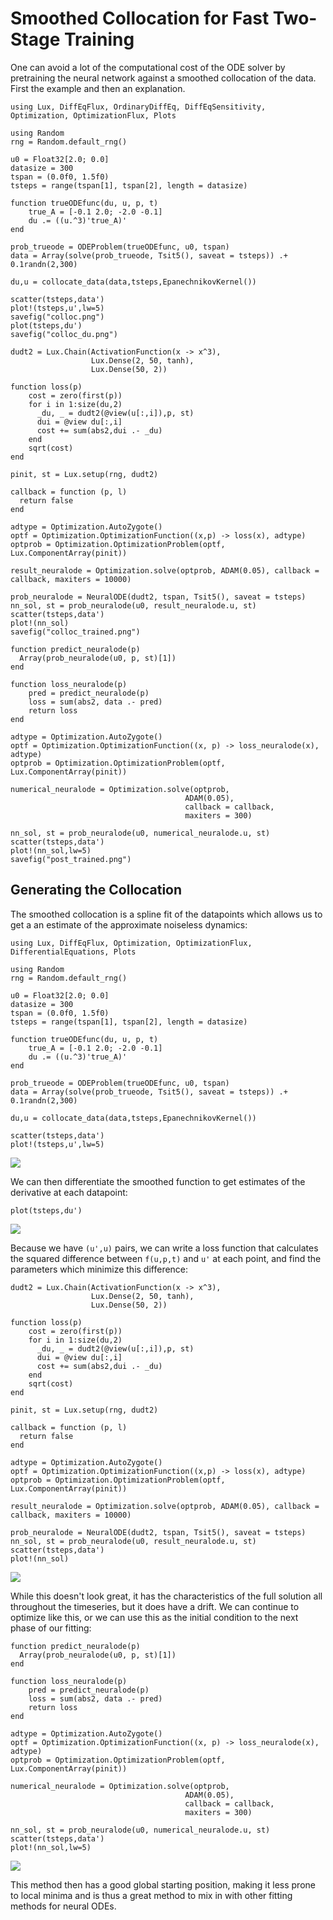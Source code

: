 # Smoothed Collocation for Fast Two-Stage Training

One can avoid a lot of the computational cost of the ODE solver by
pretraining the neural network against a smoothed collocation of the
data. First the example and then an explanation.

```@example collocation_cp
using Lux, DiffEqFlux, OrdinaryDiffEq, DiffEqSensitivity, Optimization, OptimizationFlux, Plots

using Random
rng = Random.default_rng()

u0 = Float32[2.0; 0.0]
datasize = 300
tspan = (0.0f0, 1.5f0)
tsteps = range(tspan[1], tspan[2], length = datasize)

function trueODEfunc(du, u, p, t)
    true_A = [-0.1 2.0; -2.0 -0.1]
    du .= ((u.^3)'true_A)'
end

prob_trueode = ODEProblem(trueODEfunc, u0, tspan)
data = Array(solve(prob_trueode, Tsit5(), saveat = tsteps)) .+ 0.1randn(2,300)

du,u = collocate_data(data,tsteps,EpanechnikovKernel())

scatter(tsteps,data')
plot!(tsteps,u',lw=5)
savefig("colloc.png")
plot(tsteps,du')
savefig("colloc_du.png")

dudt2 = Lux.Chain(ActivationFunction(x -> x^3),
                  Lux.Dense(2, 50, tanh),
                  Lux.Dense(50, 2))

function loss(p)
    cost = zero(first(p))
    for i in 1:size(du,2)
      _du, _ = dudt2(@view(u[:,i]),p, st)
      dui = @view du[:,i]
      cost += sum(abs2,dui .- _du)
    end
    sqrt(cost)
end

pinit, st = Lux.setup(rng, dudt2)

callback = function (p, l)
  return false
end

adtype = Optimization.AutoZygote()
optf = Optimization.OptimizationFunction((x,p) -> loss(x), adtype)
optprob = Optimization.OptimizationProblem(optf, Lux.ComponentArray(pinit))

result_neuralode = Optimization.solve(optprob, ADAM(0.05), callback = callback, maxiters = 10000)

prob_neuralode = NeuralODE(dudt2, tspan, Tsit5(), saveat = tsteps)
nn_sol, st = prob_neuralode(u0, result_neuralode.u, st)
scatter(tsteps,data')
plot!(nn_sol)
savefig("colloc_trained.png")

function predict_neuralode(p)
  Array(prob_neuralode(u0, p, st)[1])
end

function loss_neuralode(p)
    pred = predict_neuralode(p)
    loss = sum(abs2, data .- pred)
    return loss
end

adtype = Optimization.AutoZygote()
optf = Optimization.OptimizationFunction((x, p) -> loss_neuralode(x), adtype)
optprob = Optimization.OptimizationProblem(optf, Lux.ComponentArray(pinit))

numerical_neuralode = Optimization.solve(optprob,
                                       ADAM(0.05),
                                       callback = callback,
                                       maxiters = 300)

nn_sol, st = prob_neuralode(u0, numerical_neuralode.u, st)
scatter(tsteps,data')
plot!(nn_sol,lw=5)
savefig("post_trained.png")
```

## Generating the Collocation

The smoothed collocation is a spline fit of the datapoints which allows
us to get a an estimate of the approximate noiseless dynamics:

```@example collocation
using Lux, DiffEqFlux, Optimization, OptimizationFlux, DifferentialEquations, Plots

using Random
rng = Random.default_rng()

u0 = Float32[2.0; 0.0]
datasize = 300
tspan = (0.0f0, 1.5f0)
tsteps = range(tspan[1], tspan[2], length = datasize)

function trueODEfunc(du, u, p, t)
    true_A = [-0.1 2.0; -2.0 -0.1]
    du .= ((u.^3)'true_A)'
end

prob_trueode = ODEProblem(trueODEfunc, u0, tspan)
data = Array(solve(prob_trueode, Tsit5(), saveat = tsteps)) .+ 0.1randn(2,300)

du,u = collocate_data(data,tsteps,EpanechnikovKernel())

scatter(tsteps,data')
plot!(tsteps,u',lw=5)
```

![](https://user-images.githubusercontent.com/1814174/87254751-d8177600-c452-11ea-9095-3af303d9b975.png)

We can then differentiate the smoothed function to get estimates of the
derivative at each datapoint:

```@example collocation
plot(tsteps,du')
```

![](https://user-images.githubusercontent.com/1814174/87254752-d8b00c80-c452-11ea-8011-7fd667b87311.png)

Because we have `(u',u)` pairs, we can write a loss function that
calculates the squared difference between `f(u,p,t)` and `u'` at each
point, and find the parameters which minimize this difference:

```@example collocation
dudt2 = Lux.Chain(ActivationFunction(x -> x^3),
                  Lux.Dense(2, 50, tanh),
                  Lux.Dense(50, 2))

function loss(p)
    cost = zero(first(p))
    for i in 1:size(du,2)
      _du, _ = dudt2(@view(u[:,i]),p, st)
      dui = @view du[:,i]
      cost += sum(abs2,dui .- _du)
    end
    sqrt(cost)
end

pinit, st = Lux.setup(rng, dudt2)

callback = function (p, l)
  return false
end

adtype = Optimization.AutoZygote()
optf = Optimization.OptimizationFunction((x,p) -> loss(x), adtype)
optprob = Optimization.OptimizationProblem(optf, Lux.ComponentArray(pinit))

result_neuralode = Optimization.solve(optprob, ADAM(0.05), callback = callback, maxiters = 10000)

prob_neuralode = NeuralODE(dudt2, tspan, Tsit5(), saveat = tsteps)
nn_sol, st = prob_neuralode(u0, result_neuralode.u, st)
scatter(tsteps,data')
plot!(nn_sol)
```

![](https://user-images.githubusercontent.com/1814174/87254749-d8177600-c452-11ea-9643-86c6375fa493.png)

While this doesn't look great, it has the characteristics of the
full solution all throughout the timeseries, but it does have a drift.
We can continue to optimize like this, or we can use this as the
initial condition to the next phase of our fitting:

```@example collocation
function predict_neuralode(p)
  Array(prob_neuralode(u0, p, st)[1])
end

function loss_neuralode(p)
    pred = predict_neuralode(p)
    loss = sum(abs2, data .- pred)
    return loss
end

adtype = Optimization.AutoZygote()
optf = Optimization.OptimizationFunction((x, p) -> loss_neuralode(x), adtype)
optprob = Optimization.OptimizationProblem(optf, Lux.ComponentArray(pinit))

numerical_neuralode = Optimization.solve(optprob,
                                       ADAM(0.05),
                                       callback = callback,
                                       maxiters = 300)

nn_sol, st = prob_neuralode(u0, numerical_neuralode.u, st)
scatter(tsteps,data')
plot!(nn_sol,lw=5)
```

![](https://user-images.githubusercontent.com/1814174/87254750-d8177600-c452-11ea-8cfa-3f805beaf0aa.png)

This method then has a good global starting position, making it less
prone to local minima and is thus a great method to mix in with other
fitting methods for neural ODEs.
